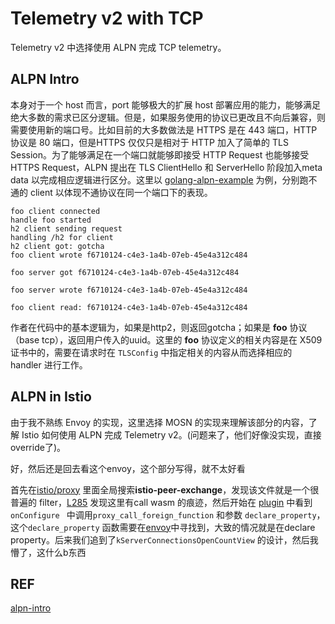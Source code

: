 # Telemetry v2 with TCP

Telemetry v2 中选择使用 ALPN 完成 TCP telemetry。

## ALPN Intro

本身对于一个 host 而言，port 能够极大的扩展 host 部署应用的能力，能够满足绝大多数的需求已区分逻辑。但是，如果服务使用的协议已更改且不向后兼容，则需要使用新的端口号。比如目前的大多数做法是 HTTPS 是在 443 端口，HTTP 协议是 80 端口，但是HTTPS 仅仅只是相对于 HTTP 加入了简单的 TLS Session。为了能够满足在一个端口就能够即接受 HTTP Request 也能够接受 HTTPS Request，ALPN 提出在 TLS ClientHello 和 ServerHello 阶段加入meta data 以完成相应逻辑进行区分。这里以 [golang-alpn-example](https://github.com/jefferai/golang-alpn-example) 为例，分别跑不通的 client 以体现不通协议在同一个端口下的表现。

```shell
foo client connected
handle foo started
h2 client sending request
handling /h2 for client
h2 client got: gotcha
foo client wrote f6710124-c4e3-1a4b-07eb-45e4a312c484

foo server got f6710124-c4e3-1a4b-07eb-45e4a312c484

foo server wrote f6710124-c4e3-1a4b-07eb-45e4a312c484

foo client read: f6710124-c4e3-1a4b-07eb-45e4a312c484
```

作者在代码中的基本逻辑为，如果是http2，则返回gotcha；如果是 **foo** 协议（base tcp），返回用户传入的uuid。这里的 **foo** 协议定义的相关内容是在 X509 证书中的，需要在请求时在 `TLSConfig` 中指定相关的内容从而选择相应的 handler 进行工作。

## ALPN in Istio

由于我不熟练 Envoy 的实现，这里选择 MOSN 的实现来理解该部分的内容，了解 Istio 如何使用 ALPN 完成 Telemetry v2。(问题来了，他们好像没实现，直接override了)。

好，然后还是回去看这个envoy，这个部分写得，就不太好看

首先在[istio/proxy](https://github.com/istio/proxy/) 里面全局搜索**istio-peer-exchange**，发现该文件就是一个很普遍的 filter，[L285](https://github.com/istio/proxy/blob/0efe658755ead2864b7b079bb8344e4af5ac4a9a/src/envoy/tcp/metadata_exchange/metadata_exchange.cc#L285) 发现这里有call wasm 的痕迹，然后开始在 [plugin](https://github.com/istio/proxy/blob/master/extensions/metadata_exchange/plugin.cc) 中看到`onConfigure ` 中调用`proxy_call_foreign_function` 和参数 `declare_property`，这个`declare_property` 函数需要在[envoy](https://github.com/envoyproxy/envoy/blob/main/source/extensions/common/wasm/foreign.cc)中寻找到，大致的情况就是在declare property。后来我们追到了`kServerConnectionsOpenCountView` 的设计，然后我懵了，这什么b东西

## REF

[alpn-intro](https://medium.com/geekculture/exploring-application-layer-protocol-negotiation-alpn-c47b5ec3b419)